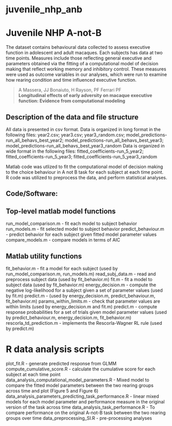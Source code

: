 # juvenile_nhp_anb


Juvenile NHP A-not-B
=======================

The dataset contains behavioural data collected to assess executive function in adolescent and adult macaques. Each subjects has data at two time points. Measures include those reflecting general executive and parameters obtained via the fitting of a computational model of decision making that reflect working memory and inhibitory control. These measures were used as outcome variables in our analyses, which were run to examine how rearing condition and time influenced executive function. 

> A Massera, JJ Bonaiuto, H Rayson, PF Ferrari PF<br>
> **Longitudinal effects of early adversity on macaque executive function: Evidence from computational modeling**<br>

## Description of the data and file structure
All data is presented in csv format. 
Data is organized in long format in the following files: year2.csv; year3.csv; year3_random.csv; model_predictions-run_all_behavs_best_year2; model_predictions-run_all_behavs_best_year3; model_predictions-run_all_behavs_best_year3_random
Data is organized in wide format in the following files: fitted_coefficients-run_5_year2; fitted_coefficients-run_5_year3; fitted_coefficients-run_5_year3_random

Matlab code was utlized to fit the computational model of decision making to the choice behaviour in A not B task for each subject at each time point. 
R code was utilized to preprocess the data, and perform statistical analyses.
  

## Code/Software:

## Top-level matlab model functions
run_model_comparison.m - fit each model to subject behavior
run_models.m - fit selected model to subject behavior
predict_behaviour.m - predict behavior for each subject given fitted model parameter values
compare_models.m - compare models in terms of AIC

## Matlab utility functions
fit_behavior.m - fit a model for each subject (used by run_model_comparison.m, run_models.m)
read_subj_data.m - read and preprocess subject data (used by fit_behavior.m)
fit.m - fit a model to subject data (used by fit_behavior.m)
energy_decision.m - compute the negative log-likelihood for a subject given a set of parameter values (used by fit.m)
predict.m - (used by energy_decision.m, predict_behaviour.m, fit_behavior.m)
params_within_limits.m - check that parameter values are within limits (used by energy_decision.m and fit.m)
predict.m - compute response probabilities for a set of trials given model parameter values (used by predict_behaviour.m, energy_decision.m, fit_behavior.m)
rescorla_td_prediction.m - implements the Rescorla-Wagner RL rule (used by predict.m)

# R data analysis scripts
plot_fit.R - generate predicted response from GLMM
compute_cumulative_score.R - calculate the cumulative score for each subject at each time point
data_analysis_computational_model_parameters.R - Mixed model to compare the fitted model parameters between the two rearing groups across time and plot       (Figure 5 and Figure 6)
data_analysis_parameters_predicting_task_performance.R - linear mixed models for each model parameter and performance measure in the original version of the task across time
data_analysis_task_performance.R - To compare performance on the original A-not-B task between the two rearing groups over time
data_preprocessing_SI.R - pre-processing analyses 
